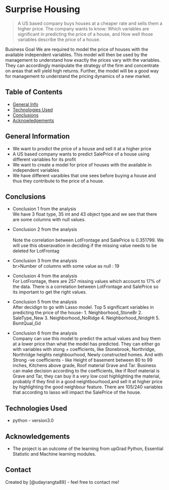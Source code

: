 # Surprise Housing
> A US based company buys houses at a cheaper rate and sells them a higher price.
The company wants to know:
Which variables are significant in predicting the price of a house, and
How well those variables describe the price of a house. 
 
Business Goal 
We are required to model the price of houses with the available independent variables. This model will then be used by the management to understand how exactly the prices vary with the variables. They can accordingly manipulate the strategy of the firm and concentrate on areas that will yield high returns. Further, the model will be a good way for management to understand the pricing dynamics of a new market.


## Table of Contents
* [General Info](#general-information)
* [Technologies Used](#technologies-used)
* [Conclusions](#conclusions)
* [Acknowledgements](#acknowledgements)

<!-- You can include any other section that is pertinent to your problem -->

## General Information
- We want to prodict the price of a house and sell it at a higher price
- A US based company wants to predict SalePrice of a house using different variables for its profit
- We want to create a model for price of houses with the available in independent variables
- We have different varaibles that one sees before buying a house and thus they contribute to the price of a house.

<!-- You don't have to answer all the questions - just the ones relevant to your project. -->

## Conclusions
- Conclusion 1 from the analysis
<br>We have 3 float type, 35 int and 43 object type.and we see that there are some columns with null values.
- Conclusion 2 from the analysis
<br><br>Note the correlation between LotFrontage and SalePrice is 0.351799. We will use this obseravation in deciding if the missing value needs to be deleted for LotFrontag
- Conclusion 3 from the analysis
<br>br>Number of columns with some value as null : 19
- Conclusion 4 from the analysis
<br>For LotFrontage, there are 257 missing values which account to 17% of the data. There is a correlation between LotFrontage and SalePrice so its important to get the right values.
- Conclusion 5 from the analysis
<br>After decidign to go with Lasso model.
   Top 5 significant variables in predicting the price of the house-
        1. Neighborhood_StoneBr
        2. SaleType_New
        3. Neighborhood_NoRidge
        4. Neighborhood_NridgHt
        5. BsmtQual_Gd

- Conclusion 6 from the analysis
<br>Company can use this model to predict the actual values and buy them at a lower price than what the model has predicted.
They can either go with variables with stong + coefficients, like Stonebrook, Northridge, Northridge heights neighbourhood, Newly constructed homes. 
And with Strong -ve coefficients - like Height of basement between 80 to 99 inches, Kitchens above grade, Roof material Grave and Tar.
Business can make decision according to the coefficients, like if Roof material is Grave and Tar, they can buy it a very low cost highlighting the material, probably if they find in a good neightbourhood,and sell it at higher price by highlighting the good neighbour feature.
There are 105/240 variables that according to lasso will impact the SalePrice of the house.


<!-- You don't have to answer all the questions - just the ones relevant to your project. -->


## Technologies Used
- python - version3.0

<!-- As the libraries versions keep on changing, it is recommended to mention the version of library used in this project -->

## Acknowledgements
- The project is an outcome of the learning from upGrad Python, Essential Statistic and Machine learning modules.


## Contact
Created by [@udayrangta89] - feel free to contact me!


<!-- Optional -->
<!-- ## License -->
<!-- This project is open source and available under the [... License](). -->

<!-- You don't have to include all sections - just the one's relevant to your project -->
